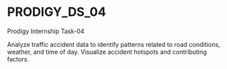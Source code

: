 # PRODIGY_DS_04
Prodigy Internship Task-04

Analyze traffic accident data to identify patterns related to road conditions, weather, and time of day. Visualize accident hotspots and contributing factors.
